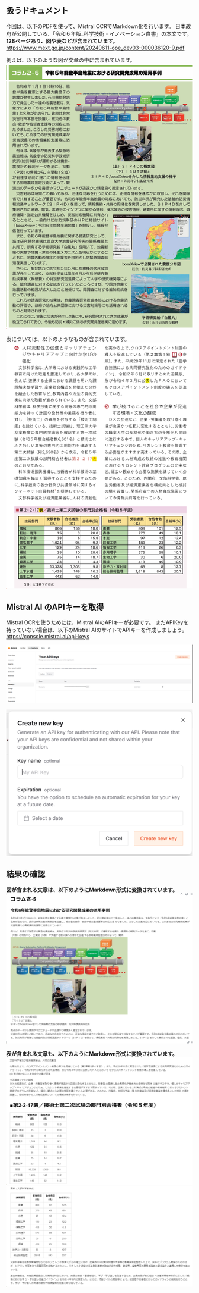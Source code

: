 ## 扱うドキュメント
今回は、以下のPDFを使って、Mistral OCRでMarkdown化を行います。
日本政府が公開している、「令和６年版_科学技術・イノベーション白書」の本文です。
**128ページあり、図や表などが含まれています。**
https://www.mext.go.jp/content/20240611-ope_dev03-000036120-9.pdf

例えば、以下のような図が文章の中に含まれています。
![alt text](images/image.png)

表については、以下のようなものが含まれています。
![alt text](images/image-1.png)

## Mistral AI のAPIキーを取得
Mistral OCRを使うためには、Mistral AIのAPIキーが必要です。
まだAPIKeyを持っていない場合は、以下のMistral AIのサイトでAPIキーを作成しましょう。
https://console.mistral.ai/api-keys

![alt text](images/image-2.png)

![alt text](images/image-3.png)

## 結果の確認

**図が含まれる文章は、以下のようにMarkdown形式に変換されています。**
![alt text](images/image-4.png)


**表が含まれる文章も、以下のようにMarkdown形式に変換されています。**
![alt text](images/image-5.png)
![alt text](images/image-6.png)